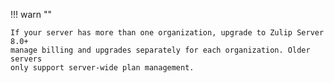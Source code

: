 !!! warn ""

    If your server has more than one organization, upgrade to Zulip Server 8.0+
    manage billing and upgrades separately for each organization. Older servers
    only support server-wide plan management.

